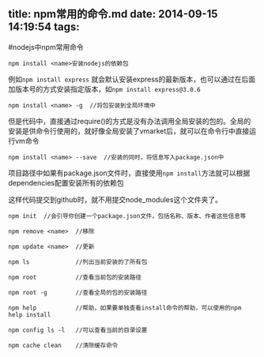 title: npm常用的命令.md
date: 2014-09-15 14:19:54
tags:
---
#nodejs中npm常用命令

	npm install <name>安装nodejs的依赖包

例如`npm install express` 就会默认安装express的最新版本，也可以通过在后面加版本号的方式安装指定版本，如`npm install express@3.0.6`

	npm install <name> -g  //将包安装到全局环境中

但是代码中，直接通过require()的方式是没有办法调用全局安装的包的。全局的安装是供命令行使用的，就好像全局安装了vmarket后，就可以在命令行中直接运行vm命令

	npm install <name> --save  //安装的同时，将信息写入package.json中

项目路径中如果有package.json文件时，直接使用`npm install`方法就可以根据dependencies配置安装所有的依赖包

这样代码提交到github时，就不用提交node_modules这个文件夹了。

	npm init  //会引导你创建一个package.json文件，包括名称、版本、作者这些信息等

	npm remove <name>  //移除

	npm update <name>  //更新

	npm ls             //列出当前安装的了所有包

	npm root           //查看当前包的安装路径

	npm root -g        //查看全局的包的安装路径

	npm help           //帮助，如果要单独查看install命令的帮助，可以使用的npm help install

	npm config ls -l   //可以查看当前的目录设置

	npm cache clean    //清除缓存命令

